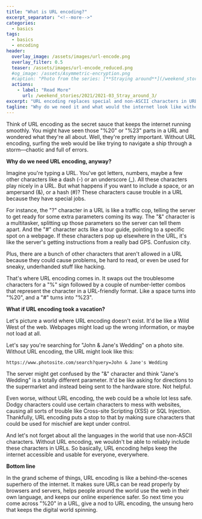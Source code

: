 ```yaml
---
title: "What is URL encoding?"
excerpt_separator: "<!--more-->"
categories:
  - basics
tags:
  - basics
  - encoding
header:
  overlay_image: /assets/images/url-encode.png
  overlay_filter: 0.5
  teaser: /assets/images/url-encode_reduced.png
  #og_image: /assets/Asymmetric-encryption.png
  #caption: "Photo from the series: [**Straying around**](/weekend_stories/2021/2021-03_Stray_around_3/)"
  actions:
    - label: "Read More"
      url: /weekend_stories/2021/2021-03_Stray_around_3/
excerpt: "URL encoding replaces special and non-ASCII characters in URLs with specific combinations like "%20" to ensure proper navigation and security on the internet. It prevents confusion, errors, and malicious activities, making the web accessible and usable for everyone."
tagline: "Why do we need it and what would the internet look like without it."
---
```



Think of URL encoding as the secret sauce that keeps the internet running smoothly. You might have seen those "%20" or "%23" parts in a URL and wondered what they're all about. Well, they're pretty important. Without URL encoding, surfing the web would be like trying to navigate a ship through a storm—chaotic and full of errors.

**Why do we need URL encoding, anyway?**

Imagine you're typing a URL. You've got letters, numbers, maybe a few other characters like a dash (-) or an underscore (_). All these characters play nicely in a URL. But what happens if you want to include a space, or an ampersand (&), or a hash (#)? These characters cause trouble in a URL because they have special jobs. 

For instance, the "?" character in a URL is like a traffic cop, telling the server to get ready for some extra parameters coming its way. The "&" character is a multitasker, splitting up those parameters so the server can tell them apart. And the "#" character acts like a tour guide, pointing to a specific spot on a webpage. If these characters pop up elsewhere in the URL, it's like the server's getting instructions from a really bad GPS. Confusion city.

Plus, there are a bunch of other characters that aren't allowed in a URL because they could cause problems, be hard to read, or even be used for sneaky, underhanded stuff like hacking.

That's where URL encoding comes in. It swaps out the troublesome characters for a "%" sign followed by a couple of number-letter combos that represent the character in a URL-friendly format. Like a space turns into "%20", and a "#" turns into "%23".

**What if URL encoding took a vacation?**

Let's picture a world where URL encoding doesn't exist. It'd be like a Wild West of the web. Webpages might load up the wrong information, or maybe not load at all.

Let's say you're searching for "John & Jane's Wedding" on a photo site. Without URL encoding, the URL might look like this:

`https://www.photosite.com/search?query=John & Jane's Wedding`

The server might get confused by the "&" character and think "Jane's Wedding" is a totally different parameter. It'd be like asking for directions to the supermarket and instead being sent to the hardware store. Not helpful.

Even worse, without URL encoding, the web could be a whole lot less safe. Dodgy characters could use certain characters to mess with websites, causing all sorts of trouble like Cross-site Scripting (XSS) or SQL Injection. Thankfully, URL encoding puts a stop to that by making sure characters that could be used for mischief are kept under control.

And let's not forget about all the languages in the world that use non-ASCII characters. Without URL encoding, we wouldn't be able to reliably include these characters in URLs. So basically, URL encoding helps keep the internet accessible and usable for everyone, everywhere.

**Bottom line**

In the grand scheme of things, URL encoding is like a behind-the-scenes superhero of the internet. It makes sure URLs can be read properly by browsers and servers, helps people around the world use the web in their own language, and keeps our online experience safer. So next time you come across "%20" in a URL, give a nod to URL encoding, the unsung hero that keeps the digital world spinning.
